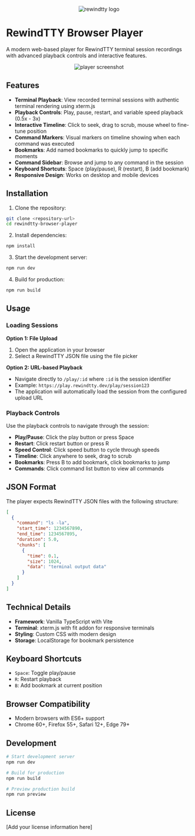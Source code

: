 <p align="center">
  <picture>
    <img style="max-width:200px;height:auto"  src="https://www.rewindtty.dev/assets/images/logo.png" alt="rewindtty logo">
  </picture>
</p>

# RewindTTY Browser Player

A modern web-based player for RewindTTY terminal session recordings with advanced playback controls and interactive features.

<p align="center">
  <picture>
    <img style="max-width:200px;height:auto"  src="https://www.rewindtty.dev/assets/images/player.png" alt="player screenshot">
  </picture>
</p>

## Features

- **Terminal Playback**: View recorded terminal sessions with authentic terminal rendering using xterm.js
- **Playback Controls**: Play, pause, restart, and variable speed playback (0.5x - 3x)
- **Interactive Timeline**: Click to seek, drag to scrub, mouse wheel to fine-tune position
- **Command Markers**: Visual markers on timeline showing when each command was executed
- **Bookmarks**: Add named bookmarks to quickly jump to specific moments
- **Command Sidebar**: Browse and jump to any command in the session
- **Keyboard Shortcuts**: Space (play/pause), R (restart), B (add bookmark)
- **Responsive Design**: Works on desktop and mobile devices

## Installation

1. Clone the repository:
```bash
git clone <repository-url>
cd rewindtty-browser-player
```

2. Install dependencies:
```bash
npm install
```

3. Start the development server:
```bash
npm run dev
```

4. Build for production:
```bash
npm run build
```

## Usage

### Loading Sessions

**Option 1: File Upload**
1. Open the application in your browser
2. Select a RewindTTY JSON file using the file picker

**Option 2: URL-based Playback**
- Navigate directly to `/play/:id` where `:id` is the session identifier
- Example: `https://play.rewindtty.dev/play/session123`
- The application will automatically load the session from the configured upload URL

### Playback Controls

Use the playback controls to navigate through the session:
- **Play/Pause**: Click the play button or press Space
- **Restart**: Click restart button or press R
- **Speed Control**: Click speed button to cycle through speeds
- **Timeline**: Click anywhere to seek, drag to scrub
- **Bookmarks**: Press B to add bookmark, click bookmarks to jump
- **Commands**: Click command list button to view all commands

## JSON Format

The player expects RewindTTY JSON files with the following structure:

```json
[
  {
    "command": "ls -la",
    "start_time": 1234567890,
    "end_time": 1234567895,
    "duration": 5.0,
    "chunks": [
      {
        "time": 0.1,
        "size": 1024,
        "data": "terminal output data"
      }
    ]
  }
]
```

## Technical Details

- **Framework**: Vanilla TypeScript with Vite
- **Terminal**: xterm.js with fit addon for responsive terminals
- **Styling**: Custom CSS with modern design
- **Storage**: LocalStorage for bookmark persistence

## Keyboard Shortcuts

- `Space`: Toggle play/pause
- `R`: Restart playback
- `B`: Add bookmark at current position

## Browser Compatibility

- Modern browsers with ES6+ support
- Chrome 60+, Firefox 55+, Safari 12+, Edge 79+

## Development

```bash
# Start development server
npm run dev

# Build for production
npm run build

# Preview production build
npm run preview
```

## License

[Add your license information here]
